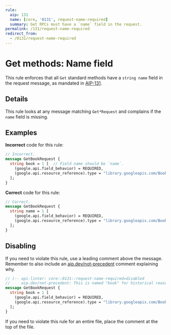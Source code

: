 ```yaml
---
rule:
  aip: 131
  name: [core, '0131', request-name-required]
  summary: Get RPCs must have a `name` field in the request.
permalink: /131/request-name-required
redirect_from:
  - /0131/request-name-required
---
```


# Get methods: Name field

This rule enforces that all `Get` standard methods have a `string name` field
in the request message, as mandated in [AIP-131][].

## Details

This rule looks at any message matching `Get*Request` and complains if
the `name` field is missing.

## Examples

**Incorrect** code for this rule:

```proto
// Incorrect.
message GetBookRequest {
  string book = 1 [  // Field name should be `name`.
    (google.api.field_behavior) = REQUIRED,
    (google.api.resource_reference).type = "library.googleapis.com/Book"
  ];
}
```

**Correct** code for this rule:

```proto
// Correct.
message GetBookRequest {
  string name = 1 [
    (google.api.field_behavior) = REQUIRED,
    (google.api.resource_reference).type = "library.googleapis.com/Book"
  ];
}
```

## Disabling

If you need to violate this rule, use a leading comment above the message.
Remember to also include an [aip.dev/not-precedent][] comment explaining why.

```proto
// (-- api-linter: core::0131::request-name-required=disabled
//     aip.dev/not-precedent: This is named "book" for historical reasons. --)
message GetBookRequest {
  string book = 1 [
    (google.api.field_behavior) = REQUIRED,
    (google.api.resource_reference).type = "library.googleapis.com/Book"
  ];
}
```

If you need to violate this rule for an entire file, place the comment at the
top of the file.

[aip-131]: https://aip.dev/131
[aip.dev/not-precedent]: https://aip.dev/not-precedent
